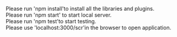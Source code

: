 Please run 'npm install'to install all the libraries and plugins.  
Please run 'npm start' to start local server.  
Please run 'npm test'to start testing.    
Please use 'localhost:3000/scr'in the browser to open application.